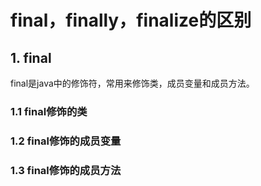 # final，finally，finalize的区别

## 1. final

final是java中的修饰符，常用来修饰类，成员变量和成员方法。

### 1.1 final修饰的类

### 1.2 final修饰的成员变量

### 1.3 final修饰的成员方法

